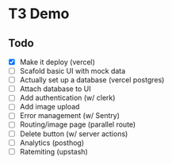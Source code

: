 # T3 Demo

## Todo

- [x] Make it deploy (vercel)
- [ ] Scafold basic UI with mock data
- [ ] Actually set up a database (vercel postgres)
- [ ] Attach database to UI
- [ ] Add authentication (w/ clerk)
- [ ] Add image upload
- [ ] Error management (w/ Sentry)
- [ ] Routing/image page (parallel route)
- [ ] Delete button (w/ server actions)
- [ ] Analytics (posthog)
- [ ] Ratemiting (upstash)
